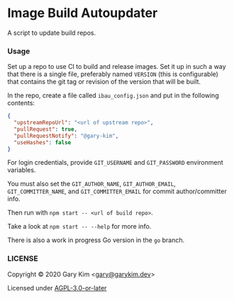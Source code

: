 # Image Build Autoupdater

A script to update build repos.

### Usage

Set up a repo to use CI to build and release images. Set it up in such a way that there is a single file, preferably named `VERSION` (this is configurable) that contains the git tag or revision of the version that will be built.

In the repo, create a file called `ibau_config.json` and put in the following contents:
```json
{
  "upstreamRepoUrl": "<url of upstream repo>",
  "pullRequest": true,
  "pullRequestNotify": "@gary-kim",
  "useHashes": false
}
```

For login credentials, provide `GIT_USERNAME` and `GIT_PASSWORD` environment variables. 

You must also set the `GIT_AUTHOR_NAME`, `GIT_AUTHOR_EMAIL`, `GIT_COMMITTER_NAME`, and `GIT_COMMITTER_EMAIL` for commit author/committer info.

Then run with `npm start -- <url of build repo>`.

Take a look at `npm start -- --help` for more info.

There is also a work in progress Go version in the `go` branch.

### LICENSE

Copyright &copy; 2020 Gary Kim &lt;<gary@garykim.dev>&gt;

Licensed under [AGPL-3.0-or-later](LICENSE)

